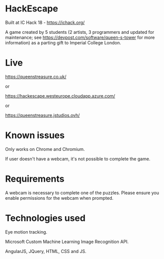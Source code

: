 # HackEscape

Built at IC Hack 18 - https://ichack.org/

A game created by 5 students (2 artists, 3 programmers and updated for maintenance; see https://devpost.com/software/queen-s-tower for more information) as a parting gift to Imperial College London.

# Live

https://queenstreasure.co.uk/

or

https://hackescape.westeurope.cloudapp.azure.com/

or

https://queenstreasure.jstudios.ovh/

# Known issues

Only works on Chrome and Chromium.

If user doesn't have a webcam, it's not possible to complete the game.

# Requirements

A webcam is necessary to complete one of the puzzles. Please ensure you enable permissions for the webcam when prompted.

# Technologies used

Eye motion tracking.

Microsoft Custom Machine Learning Image Recognition API.

AngularJS, JQuery, HTML, CSS and JS.
